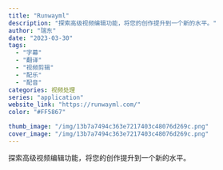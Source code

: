 ```yaml
---
title: "Runwayml"
description: "探索高级视频编辑功能，将您的创作提升到一个新的水平。"
author: "瑞东"
date: "2023-03-30"
tags:
  - "字幕"
  - "翻译"
  - "视频剪辑"
  - "配乐"
  - "配音"
categories: 视频处理
series: "application"
website_link: "https://runwayml.com/"
color: "#FF5867"

thumb_image: "/img/13b7a7494c363e7217403c48076d269c.png"
cover_image: "/img/13b7a7494c363e7217403c48076d269c.png"
---
```


探索高级视频编辑功能，将您的创作提升到一个新的水平。